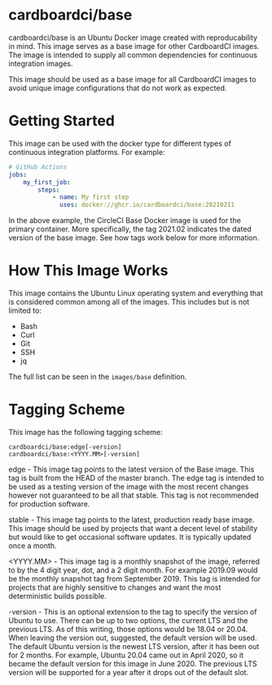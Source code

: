 # cardboardci/base

cardboardci/base is an Ubuntu Docker image created with reproducability in mind. This image serves as a base image for other CardboardCI images. The image is intended to supply all common dependencies for continuous integration images.

This image should be used as a base image for all CardboardCI images to avoid unique image configurations that do not work as expected.

# Getting Started

This image can be used with the docker type for different types of continuous integration platforms. For example:

```yml
# GitHub Actions
jobs:
    my_first_job:
        steps:
            - name: My first step
              uses: docker://ghcr.io/cardboardci/base:20210211
```

In the above example, the CircleCI Base Docker image is used for the primary container. More specifically, the tag 2021.02 indicates the dated version of the base image. See how tags work below for more information.

# How This Image Works

This image contains the Ubuntu Linux operating system and everything that is considered common among all of the images. This includes but is not limited to:

-   Bash
-   Curl
-   Git
-   SSH
-   jq

The full list can be seen in the `images/base` definition.

# Tagging Scheme

This image has the following tagging scheme:

```
cardboardci/base:edge[-version]
cardboardci/base:<YYYY.MM>[-version]
```

edge - This image tag points to the latest version of the Base image. This tag is built from the HEAD of the master branch. The edge tag is intended to be used as a testing version of the image with the most recent changes however not guaranteed to be all that stable. This tag is not recommended for production software.

stable - This image tag points to the latest, production ready base image. This image should be used by projects that want a decent level of stability but would like to get occasional software updates. It is typically updated once a month.

<YYYY.MM> - This image tag is a monthly snapshot of the image, referred to by the 4 digit year, dot, and a 2 digit month. For example 2019.09 would be the monthly snapshot tag from September 2019. This tag is intended for projects that are highly sensitive to changes and want the most deterministic builds possible.

-version - This is an optional extension to the tag to specify the version of Ubuntu to use. There can be up to two options, the current LTS and the previous LTS. As of this writing, those options would be 18.04 or 20.04. When leaving the version out, suggested, the default version will be used. The default Ubuntu version is the newest LTS version, after it has been out for 2 months. For example, Ubuntu 20.04 came out in April 2020, so it became the default version for this image in June 2020. The previous LTS version will be supported for a year after it drops out of the default slot.
